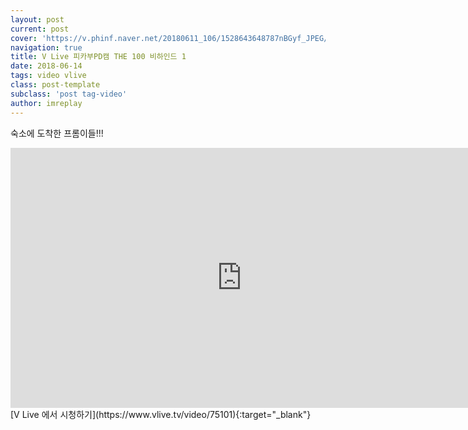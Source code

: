 ```yaml
---
layout: post
current: post
cover: 'https://v.phinf.naver.net/20180611_106/1528643648787nBGyf_JPEG/2affd52a-6cc0-11e8-807c-000000004708_07.jpg'
navigation: true
title: V Live 피카부PD캠 THE 100 비하인드 1
date: 2018-06-14
tags: video vlive
class: post-template
subclass: 'post tag-video'
author: imreplay
---
```


숙소에 도착한 프롬이들!!!

<iframe src='https://www.vlive.tv/embed/75101?autoPlay=false' frameborder='no' scrolling='no' marginwidth='0' marginheight='0' WIDTH='740' HEIGHT='416' allowfullscreen></iframe>
[V Live 에서 시청하기](https://www.vlive.tv/video/75101){:target="_blank"}
